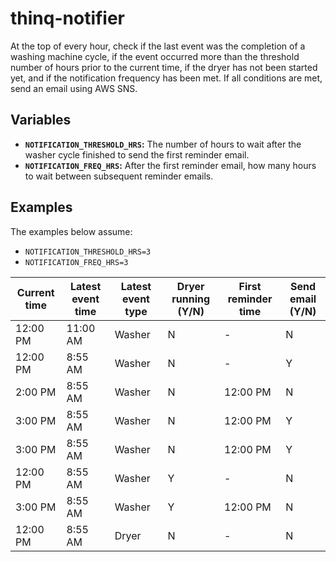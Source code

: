 # thinq-notifier

At the top of every hour, check if the last event was the completion of a washing machine cycle, if the event occurred more than the threshold number of hours prior to the current time, if the dryer has not been started yet, and if the notification frequency has been met. If all conditions are met, send an email using AWS SNS.

## Variables

- **`NOTIFICATION_THRESHOLD_HRS`:** The number of hours to wait after the washer cycle finished to send the first reminder email.
- **`NOTIFICATION_FREQ_HRS`:** After the first reminder email, how many hours to wait between subsequent reminder emails.

## Examples

The examples below assume: 
- `NOTIFICATION_THRESHOLD_HRS=3`
- `NOTIFICATION_FREQ_HRS=3`

| Current time | Latest event time | Latest event type | Dryer running (Y/N) | First reminder time | Send email (Y/N) |
| ------------ | ----------------- | ----------------- | ------------------- | ------------------- | ---------------- |
| 12:00 PM     | 11:00 AM          | Washer            | N                   | -                   | N                |
| 12:00 PM     |  8:55 AM          | Washer            | N                   | -                   | Y                |
|  2:00 PM     |  8:55 AM          | Washer            | N                   | 12:00 PM            | N                |
|  3:00 PM     |  8:55 AM          | Washer            | N                   | 12:00 PM            | Y                |
|  3:00 PM     |  8:55 AM          | Washer            | N                   | 12:00 PM            | Y                |
| 12:00 PM     |  8:55 AM          | Washer            | Y                   | -                   | N                |
|  3:00 PM     |  8:55 AM          | Washer            | Y                   | 12:00 PM            | N                |
| 12:00 PM     |  8:55 AM          | Dryer             | N                   | -                   | N                |
